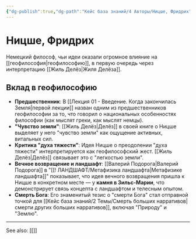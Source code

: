```yaml
---
{"dg-publish":true,"dg-path":"Кейс база знаний/4 Авторы/Ницше, Фридрих","permalink":"/kejs-baza-znanij/4-avtory/niczshe-fridrih/"}
---
```


# Ницше, Фридрих

Немецкий философ, чьи идеи оказали огромное влияние на [[геофилософия\|геофилософию]], в первую очередь через интерпретацию [[Жиль Делёз\|Жиля Делёза]].

## Вклад в геофилософию
- **Предшественник**: В [[Лекция 01 - Введение. Когда закончилась Земля\|первой лекции]] назван одним из предшественников геофилософии за то, что говорил о национальных особенностях философии (как мыслят греки, как мыслят немцы).
- **"Чувство земли"**: [[Жиль Делёз\|Делёз]] в своей книге о Ницше выделяет у него "чувство земли" как ощущение активных, витальных сил.
- **Критика "духа тяжести"**: Идея Ницше о преодолении "духа тяжести" интерпретируется как геофилософский жест. [[Жиль Делёз\|Делёз]] связывает это с "легкостью земли".
- **Вечное возвращение и ландшафт**: [[Валерий Подорога\|Валерий Подорога]] в "[[! ЛАНДШАФТ/Метафизика ландшафта\|Метафизике ландшафта]]" показывает, что идея вечного возвращения пришла к Ницше в конкретном месте — у **камня в Зильс-Марии**, что демонстрирует связь концепта с ландшафтом и телесным опытом.
- **Смерть Бога**: Его знаменитый тезис о "смерти Бога" стал отправной точкой для [[Кейс база знаний/2 Темы/Смерть больших нарративов\|смерти других больших нарративов]], включая "Природу" и "Землю".






---
See also:
[[]]
